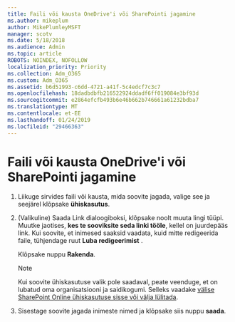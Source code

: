 ```yaml
---
title: Faili või kausta OneDrive'i või SharePointi jagamine
ms.author: mikeplum
author: MikePlumleyMSFT
manager: scotv
ms.date: 5/18/2018
ms.audience: Admin
ms.topic: article
ROBOTS: NOINDEX, NOFOLLOW
localization_priority: Priority
ms.collection: Adm_O365
ms.custom: Adm_O365
ms.assetid: b6d51993-c6dd-4721-a41f-5c4edcf7c3c7
ms.openlocfilehash: 18dadbdbfb216522924ddadf6ff019084e3bf93d
ms.sourcegitcommit: e2864efcfb493b6e46b662b746661a61232bdba7
ms.translationtype: MT
ms.contentlocale: et-EE
ms.lasthandoff: 01/24/2019
ms.locfileid: "29466363"
---
```

# <a name="share-a-file-or-folder-in-onedrive-or-sharepoint"></a>Faili või kausta OneDrive'i või SharePointi jagamine

1. Liikuge sirvides faili või kausta, mida soovite jagada, valige see ja seejärel klõpsake **ühiskasutus**.
    
2. (Valikuline) Saada Link dialoogiboksi, klõpsake noolt muuta lingi tüüpi. Muutke jaotises, **kes te sooviksite seda linki tööle**, kellel on juurdepääs link. Kui soovite, et inimesed saaksid vaadata, kuid mitte redigeerida faile, tühjendage ruut **Luba redigeerimist** . 
    
    Klõpsake nuppu **Rakenda**.
    
    > [!NOTE]
    > Kui soovite ühiskasutuse valik pole saadaval, peate veenduge, et on lubatud oma organisatsiooni ja saidikogumi. Selleks vaadake [välise SharePoint Online ühiskasutuse sisse või välja lülitada](https://go.microsoft.com/fwlink/?linkid=866426). 
  
3. Sisestage soovite jagada inimeste nimed ja klõpsake siis nuppu **saada**.
    

